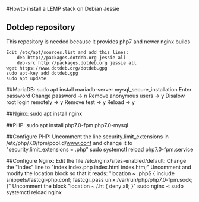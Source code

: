 #Howto install a LEMP stack on Debian Jessie

## Dotdep repository
This repository is needed because it provides php7 and newer nginx builds

	Edit /etc/apt/sources.list and add this lines:
		deb http://packages.dotdeb.org jessie all
		deb-src http://packages.dotdeb.org jessie all
	wget https://www.dotdeb.org/dotdeb.gpg
	sudo apt-key add dotdeb.gpg
	sudo apt update
	



##MariaDB:
	sudo apt install mariadb-server
	mysql_secure_installation
		Enter password
		Change password -> n
		Remove anonymous users -> y
		Disalow root login remotely -> y
		Remove test -> y
		Reload -> y
		
##Nginx:
	sudo apt install nginx
	
##PHP:
	sudo apt install php7.0-fpm php7.0-mysql
	
##Configure PHP:
	Uncomment the line security.limit_extensions in /etc/php/7.0/fpm/pool.d/www.conf and change it to "security.limit_extensions = .php"
	sudo systemctl reload php7.0-fpm.service
	
##Configure Nginx:
	Edit the file /etc/nginx/sites-enabled/default:
	Change the "index" line to
		 "index index.php index.html index.htm;"
	Uncomment and modify the location block so that it reads:
	        "location ~ \.php$ {
                	 include snippets/fastcgi-php.conf;
               		 fastcgi_pass unix:/var/run/php/php7.0-fpm.sock;
       		 }"
	 Uncomment the block
	         "location ~ /\.ht {
              	  	deny all;
        	}"
	sudo nginx -t
	sudo systemctl reload nginx

	
	
	
	



